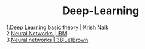 <h1 align="center"> Deep-Learning </h1>


1.[Deep Learning basic theory | Krish Naik](https://www.youtube.com/watch?v=YFNKnUhm_-s&list=PLZoTAELRMXVPGU70ZGsckrMdr0FteeRUi&index=1)\
2.[Neural Networks | IBM](https://www.ibm.com/cloud/learn/neural-networks)\
3.[Neural networks | 3Blue1Brown](https://www.youtube.com/watch?v=aircAruvnKk&list=PLZHQObOWTQDNU6R1_67000Dx_ZCJB-3pi)
